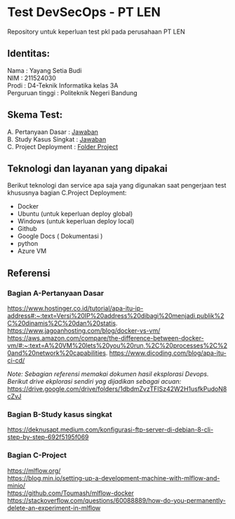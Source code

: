 # Test DevSecOps - PT LEN

Repository untuk keperluan test pkl pada perusahaan PT LEN

## Identitas:
Nama             : Yayang Setia Budi  
NIM              : 211524030  
Prodi            : D4-Teknik Informatika kelas 3A  
Perguruan tinggi : Politeknik Negeri Bandung  

## Skema Test: 
A. Pertanyaan Dasar : [Jawaban](https://github.com/SetiaBudii/test-devops/tree/main/A-Pertanyaan-Dasar)  
B. Study Kasus Singkat : [Jawaban](https://github.com/SetiaBudii/test-devops/tree/main/B-Study%20Kasus)  
C. Project Deployment  : [Folder Project](https://github.com/SetiaBudii/test-devops/tree/main/C-Project)  

## Teknologi dan layanan yang dipakai
Berikut teknologi dan service apa saja yang digunakan saat pengerjaan test khususnya bagian C.Project Deployment:
- Docker
- Ubuntu (untuk keperluan deploy global)
- Windows (untuk keperluan deploy local)
- Github
- Google Docs ( Dokumentasi )
- python
- Azure VM

## Referensi
### Bagian A-Pertanyaan Dasar  
https://www.hostinger.co.id/tutorial/apa-itu-ip-address#:~:text=Versi%20IP%20address%20dibagi%20menjadi,publik%2C%20dinamis%2C%20dan%20statis.
https://www.jagoanhosting.com/blog/docker-vs-vm/
https://aws.amazon.com/compare/the-difference-between-docker-vm/#:~:text=A%20VM%20lets%20you%20run,%2C%20processes%2C%20and%20network%20capabilities.
https://www.dicoding.com/blog/apa-itu-ci-cd/

_Note: Sebagian referensi memakai dokumen hasil eksplorasi Devops. Berikut drive ekplorasi sendiri yag dijadikan sebagai acuan:_
 https://drive.google.com/drive/folders/1dbdmZvzTFISz42W2H1usfkPudoN8cZvJ

### Bagian B-Study kasus singkat  
https://deknusapt.medium.com/konfigurasi-ftp-server-di-debian-8-cli-step-by-step-692f5195f069

### Bagian C-Project  
https://mlflow.org/  
https://blog.min.io/setting-up-a-development-machine-with-mlflow-and-minio/  
https://github.com/Toumash/mlflow-docker  
https://stackoverflow.com/questions/60088889/how-do-you-permanently-delete-an-experiment-in-mlflow  

